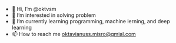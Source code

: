 - 👋 Hi, I’m @oktvsm
- 👀 I’m interested in solving problem
- 🌱 I’m currently learning programming, machine lerning, and deep learning
- 📫 How to reach me oktavianuss.misro@gmial.com

<!---
oktvsm/oktvsm is a ✨ special ✨ repository because its `README.md` (this file) appears on your GitHub profile.
You can click the Preview link to take a look at your changes.
--->
